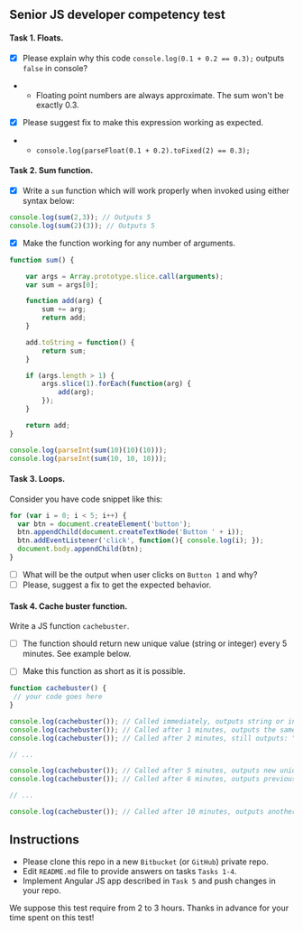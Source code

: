 ## Senior JS developer competency test

#### Task 1. Floats.

- [x] Please explain why this code `console.log(0.1 + 0.2 == 0.3);` outputs `false` in console? 
- - Floating point numbers are always approximate. The sum won't be exactly 0.3. 
- [x] Please suggest fix to make this expression working as expected.
- - `console.log(parseFloat(0.1 + 0.2).toFixed(2) == 0.3);`

#### Task 2. Sum function.

- [x] Write a `sum` function which will work properly when invoked using either syntax below: 

```javascript
console.log(sum(2,3)); // Outputs 5 
console.log(sum(2)(3)); // Outputs 5
``` 

- [x] Make the function working for any number of arguments.

```javascript
function sum() {

	var args = Array.prototype.slice.call(arguments);
	var sum = args[0];

	function add(arg) {
		sum += arg;
		return add;
	}

	add.toString = function() {
		return sum;
	}

	if (args.length > 1) {
		args.slice(1).forEach(function(arg) {
			add(arg);
		});
	}

	return add;
}

console.log(parseInt(sum(10)(10)(10)));
console.log(parseInt(sum(10, 10, 10)));
``` 


#### Task 3. Loops.

Consider you have code snippet like this: 

```javascript
for (var i = 0; i < 5; i++) {
  var btn = document.createElement('button');
  btn.appendChild(document.createTextNode('Button ' + i));
  btn.addEventListener('click', function(){ console.log(i); });
  document.body.appendChild(btn);
}
```

- [ ] What will be the output when user clicks on `Button 1` and why? 
- [ ] Please, suggest a fix to get the expected behavior.

#### Task 4. Cache buster function.

Write a JS function `cachebuster`.
- [ ] The function should return new unique value (string or integer) every 5 minutes. See example below.
- [ ] Make this function as short as it is possible.


```javascript
function cachebuster() {
 // your code goes here
}

console.log(cachebuster()); // Called immediately, outputs string or integer, e.g. "abcd" or 1234
console.log(cachebuster()); // Called after 1 minutes, outputs the same string: "abcd" or 1234
console.log(cachebuster()); // Called after 2 minutes, still outputs: "abcd" or 1234

// ...

console.log(cachebuster()); // Called after 5 minutes, outputs new unique value: e.g. "abce" or 1235
console.log(cachebuster()); // Called after 6 minutes, outputs previous value: "abce" or 1235

// ...

console.log(cachebuster()); // Called after 10 minutes, outputs another one new unique value, like "abcf" or 1236

```


## Instructions

- Please clone this repo in a new `Bitbucket` (or `GitHub`) private repo.
- Edit `README.md` file to provide answers on tasks `Tasks 1-4`. 
- Implement Angular JS app described in `Task 5` and push changes in your repo.
 

We suppose this test require from 2 to 3 hours. Thanks in advance for your time spent on this test! 
